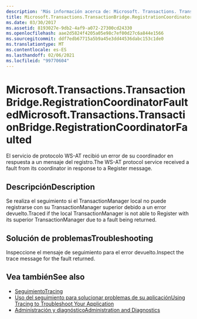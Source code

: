 ```yaml
---
description: 'Más información acerca de: Microsoft. Transactions. TransactionBridge. RegistrationCoordinatorFaulted'
title: Microsoft.Transactions.TransactionBridge.RegistrationCoordinatorFaulted
ms.date: 03/30/2017
ms.assetid: 8193027e-9db2-4af9-a072-27300cd24330
ms.openlocfilehash: aae2d5824f4205a05e98c7ef00d27c6a844e1566
ms.sourcegitcommit: ddf7edb67715a5b9a45e3dd44536dabc153c1de0
ms.translationtype: MT
ms.contentlocale: es-ES
ms.lasthandoff: 02/06/2021
ms.locfileid: "99770604"
---
```

# <a name="microsofttransactionstransactionbridgeregistrationcoordinatorfaulted"></a><span data-ttu-id="d619e-103">Microsoft.Transactions.TransactionBridge.RegistrationCoordinatorFaulted</span><span class="sxs-lookup"><span data-stu-id="d619e-103">Microsoft.Transactions.TransactionBridge.RegistrationCoordinatorFaulted</span></span>

<span data-ttu-id="d619e-104">El servicio de protocolo WS-AT recibió un error de su coordinador en respuesta a un mensaje del registro.</span><span class="sxs-lookup"><span data-stu-id="d619e-104">The WS-AT protocol service received a fault from its coordinator in response to a Register message.</span></span>  
  
## <a name="description"></a><span data-ttu-id="d619e-105">Descripción</span><span class="sxs-lookup"><span data-stu-id="d619e-105">Description</span></span>  

 <span data-ttu-id="d619e-106">Se realiza el seguimiento si el TransactionManager local no puede registrarse con su TransactionManager superior debido a un error devuelto.</span><span class="sxs-lookup"><span data-stu-id="d619e-106">Traced if the local TransactionManager is not able to Register with its superior TransactionManager due to a fault being returned.</span></span>  
  
## <a name="troubleshooting"></a><span data-ttu-id="d619e-107">Solución de problemas</span><span class="sxs-lookup"><span data-stu-id="d619e-107">Troubleshooting</span></span>  

 <span data-ttu-id="d619e-108">Inspeccione el mensaje de seguimiento para el error devuelto.</span><span class="sxs-lookup"><span data-stu-id="d619e-108">Inspect the trace message for the fault returned.</span></span>  
  
## <a name="see-also"></a><span data-ttu-id="d619e-109">Vea también</span><span class="sxs-lookup"><span data-stu-id="d619e-109">See also</span></span>

- [<span data-ttu-id="d619e-110">Seguimiento</span><span class="sxs-lookup"><span data-stu-id="d619e-110">Tracing</span></span>](index.md)
- [<span data-ttu-id="d619e-111">Uso del seguimiento para solucionar problemas de su aplicación</span><span class="sxs-lookup"><span data-stu-id="d619e-111">Using Tracing to Troubleshoot Your Application</span></span>](using-tracing-to-troubleshoot-your-application.md)
- [<span data-ttu-id="d619e-112">Administración y diagnóstico</span><span class="sxs-lookup"><span data-stu-id="d619e-112">Administration and Diagnostics</span></span>](../index.md)
